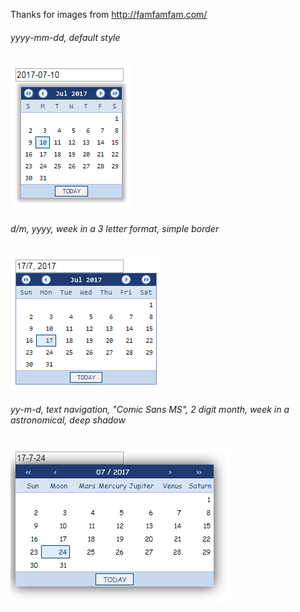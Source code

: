 Thanks for images from http://famfamfam.com/

###### *yyyy-mm-dd*, default style
<img src="preview/00.PNG" />

###### *d/m, yyyy*, week in a 3 letter format, simple border
<img src="preview/01.PNG" />

###### *yy-m-d*, text navigation, "Comic Sans MS", 2 digit month, week in a astronomical, deep shadow
<img src="preview/02.PNG" />
